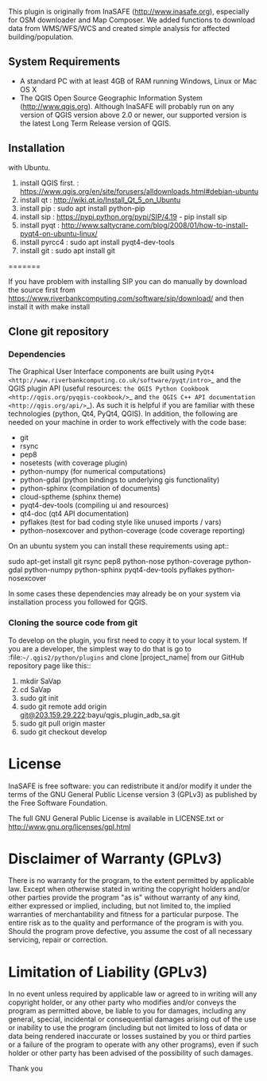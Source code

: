 This plugin is originally from InaSAFE (http://www.inasafe.org), especially for OSM downloader and Map Composer.
We added functions to download data from WMS/WFS/WCS and created simple analysis for affected building/population.


System Requirements
-------------------

 - A standard PC with at least 4GB of RAM running Windows, Linux or Mac OS X
 - The QGIS Open Source Geographic Information System (http://www.qgis.org).
   Although InaSAFE will probably run on any version of QGIS version above 2.0
   or newer, our supported version is the latest Long Term Release version
   of QGIS.

Installation 
-------------------

with Ubuntu.

 1. install QGIS first. : https://www.qgis.org/en/site/forusers/alldownloads.html#debian-ubuntu
 2. install qt : http://wiki.qt.io/Install_Qt_5_on_Ubuntu
 3. install pip : sudo apt install python-pip
 4. install sip : https://pypi.python.org/pypi/SIP/4.19 - pip install sip
 5. install pyqt : http://www.saltycrane.com/blog/2008/01/how-to-install-pyqt4-on-ubuntu-linux/
 6. install pyrcc4 : sudo apt install pyqt4-dev-tools
 7. install git : sudo apt install git

=======
 
If you have problem with installing SIP you can do manually by download the source first from https://www.riverbankcomputing.com/software/sip/download/
and then install it with make install 

Clone git repository
-------------------

### Dependencies

The Graphical User Interface components are built using
`PyQt4 <http://www.riverbankcomputing.co.uk/software/pyqt/intro>`_ and the QGIS
plugin API (useful resources: `the QGIS Python Cookbook
<http://qgis.org/pyqgis-cookbook/>`_ and `the QGIS C++ API documentation
<http://qgis.org/api/>`_). As such it is helpful if you are familiar with these
technologies (python, Qt4, PyQt4, QGIS). In addition, the following are needed
on your machine in order to work effectively with the code base:

* git
* rsync
* pep8
* nosetests (with coverage plugin)
* python-numpy (for numerical computations)
* python-gdal (python bindings to underlying gis functionality)
* python-sphinx (compilation of documents)
* cloud-sptheme (sphinx theme)
* pyqt4-dev-tools (compiling ui and resources)
* qt4-doc (qt4 API documentation)
* pyflakes (test for bad coding style like unused imports / vars)
* python-nosexcover and python-coverage (code coverage reporting)

On an ubuntu system you can install these requirements using apt::

   sudo apt-get install git rsync pep8 python-nose python-coverage python-gdal python-numpy python-sphinx pyqt4-dev-tools pyflakes python-nosexcover

In some cases these dependencies may already be on your system via installation
process you followed for QGIS.

### Cloning the source code from git

To develop on the plugin, you first need to copy it to your local system. If
you are a developer, the simplest way to do that is go to
:file:`~/.qgis2/python/plugins` and clone |project_name| from our GitHub
repository page like this::
 
 1. mkdir SaVap
 2. cd SaVap
 3. sudo git init
 4. sudo git remote add origin git@203.159.29.222:bayu/qgis_plugin_adb_sa.git
 5. sudo git pull origin master
 6. sudo git checkout develop

 
License
=======

InaSAFE is free software: you can redistribute it and/or modify it
under the terms of the GNU General Public License version 3 (GPLv3) as
published by the Free Software Foundation.

The full GNU General Public License is available in LICENSE.txt or
http://www.gnu.org/licenses/gpl.html


Disclaimer of Warranty (GPLv3)
==============================

There is no warranty for the program, to the extent permitted by
applicable law. Except when otherwise stated in writing the copyright
holders and/or other parties provide the program "as is" without warranty
of any kind, either expressed or implied, including, but not limited to,
the implied warranties of merchantability and fitness for a particular
purpose. The entire risk as to the quality and performance of the program
is with you. Should the program prove defective, you assume the cost of
all necessary servicing, repair or correction.


Limitation of Liability (GPLv3)
===============================

In no event unless required by applicable law or agreed to in writing
will any copyright holder, or any other party who modifies and/or conveys
the program as permitted above, be liable to you for damages, including any
general, special, incidental or consequential damages arising out of the
use or inability to use the program (including but not limited to loss of
data or data being rendered inaccurate or losses sustained by you or third
parties or a failure of the program to operate with any other programs),
even if such holder or other party has been advised of the possibility of
such damages.

Thank you
